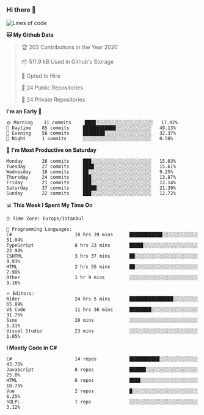 ### Hi there 👋

<!--START_SECTION:waka-->
![Lines of code](https://img.shields.io/badge/From%20Hello%20World%20I%27ve%20Written-9.6%20million%20lines%20of%20code-blue)

**🐱 My Github Data** 

> 🏆 203 Contributions in the Year 2020
 > 
> 📦 511.9 kB Used in Github's Storage 
 > 
> 💼 Opted to Hire
 > 
> 📜 24 Public Repositories 
 > 
> 🔑 24 Private Repositories  
 > 
**I'm an Early 🐤** 

```text
🌞 Morning    31 commits     ████░░░░░░░░░░░░░░░░░░░░░   17.92% 
🌆 Daytime    85 commits     ████████████░░░░░░░░░░░░░   49.13% 
🌃 Evening    56 commits     ████████░░░░░░░░░░░░░░░░░   32.37% 
🌙 Night      1 commits      ░░░░░░░░░░░░░░░░░░░░░░░░░   0.58%

```
📅 **I'm Most Productive on Saturday** 

```text
Monday       26 commits     ███░░░░░░░░░░░░░░░░░░░░░░   15.03% 
Tuesday      27 commits     ████░░░░░░░░░░░░░░░░░░░░░   15.61% 
Wednesday    16 commits     ██░░░░░░░░░░░░░░░░░░░░░░░   9.25% 
Thursday     24 commits     ███░░░░░░░░░░░░░░░░░░░░░░   13.87% 
Friday       21 commits     ███░░░░░░░░░░░░░░░░░░░░░░   12.14% 
Saturday     37 commits     █████░░░░░░░░░░░░░░░░░░░░   21.39% 
Sunday       22 commits     ███░░░░░░░░░░░░░░░░░░░░░░   12.72%

```


📊 **This Week I Spent My Time On** 

```text
⌚︎ Time Zone: Europe/Istanbul

💬 Programming Languages: 
C#                       18 hrs 39 mins      ████████████░░░░░░░░░░░░░   51.04% 
TypeScript               8 hrs 23 mins       █████░░░░░░░░░░░░░░░░░░░░   22.94% 
CSHTML                   3 hrs 37 mins       ██░░░░░░░░░░░░░░░░░░░░░░░   9.93% 
HTML                     2 hrs 55 mins       ██░░░░░░░░░░░░░░░░░░░░░░░   7.98% 
Other                    1 hr 9 mins         ░░░░░░░░░░░░░░░░░░░░░░░░░   3.16%

🔥 Editors: 
Rider                    24 hrs 5 mins       ████████████████░░░░░░░░░   65.89% 
VS Code                  11 hrs 36 mins      ████████░░░░░░░░░░░░░░░░░   31.75% 
Ssms                     28 mins             ░░░░░░░░░░░░░░░░░░░░░░░░░   1.31% 
Visual Studio            23 mins             ░░░░░░░░░░░░░░░░░░░░░░░░░   1.05%

```

**I Mostly Code in C#** 

```text
C#                       14 repos            ███████████░░░░░░░░░░░░░░   43.75% 
JavaScript               8 repos             ██████░░░░░░░░░░░░░░░░░░░   25.0% 
HTML                     6 repos             ████░░░░░░░░░░░░░░░░░░░░░   18.75% 
Vue                      2 repos             █░░░░░░░░░░░░░░░░░░░░░░░░   6.25% 
SQLPL                    1 repo              ░░░░░░░░░░░░░░░░░░░░░░░░░   3.12%

```



<!--END_SECTION:waka-->

<!--
**ebubekirdinc/ebubekirdinc** is a ✨ _special_ ✨ repository because its `README.md` (this file) appears on your GitHub profile.

Here are some ideas to get you started:

- 🔭 I’m currently working on ...
- 🌱 I’m currently learning ...
- 👯 I’m looking to collaborate on ...
- 🤔 I’m looking for help with ...
- 💬 Ask me about ...
- 📫 How to reach me: ...
- 😄 Pronouns: ...
- ⚡ Fun fact: ...
-->
